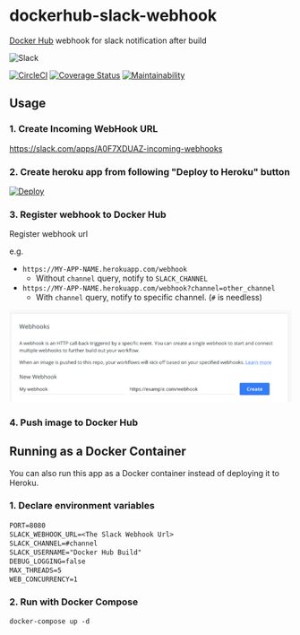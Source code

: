 # dockerhub-slack-webhook
[Docker Hub](https://hub.docker.com/) webhook for slack notification after build

![Slack](img/slack.png)

[![CircleCI](https://circleci.com/gh/sue445/dockerhub-slack-webhook.svg?style=svg)](https://circleci.com/gh/sue445/dockerhub-slack-webhook)
[![Coverage Status](https://coveralls.io/repos/github/sue445/dockerhub-slack-webhook/badge.svg?branch=master)](https://coveralls.io/github/sue445/dockerhub-slack-webhook?branch=master)
[![Maintainability](https://api.codeclimate.com/v1/badges/a013ff2962f7a49b77f3/maintainability)](https://codeclimate.com/github/sue445/dockerhub-slack-webhook/maintainability)

## Usage
### 1. Create Incoming WebHook URL
https://slack.com/apps/A0F7XDUAZ-incoming-webhooks

### 2. Create heroku app from following "Deploy to Heroku" button
[![Deploy](https://www.herokucdn.com/deploy/button.svg)](https://heroku.com/deploy)

### 3. Register webhook to Docker Hub
Register webhook url

e.g. 

* `https://MY-APP-NAME.herokuapp.com/webhook`
  * Without `channel` query, notify to `SLACK_CHANNEL`
* `https://MY-APP-NAME.herokuapp.com/webhook?channel=other_channel`
  * With `channel` query, notify to specific channel. (`#` is needless)

![Docker Hub](img/dockerhub.png)

### 4. Push image to Docker Hub

## Running as a Docker Container

You can also run this app as a Docker container instead of deploying it to Heroku.

### 1. Declare environment variables

```
PORT=8080
SLACK_WEBHOOK_URL=<The Slack Webhook Url>
SLACK_CHANNEL=#channel
SLACK_USERNAME="Docker Hub Build"
DEBUG_LOGGING=false
MAX_THREADS=5
WEB_CONCURRENCY=1
```

### 2. Run with Docker Compose

```
docker-compose up -d
```
